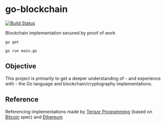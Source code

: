# go-blockchain

[![Build Status](https://travis-ci.org/danitello/go-blockchain.svg?branch=master)](https://travis-ci.org/danitello/go-blockchain)

Blockchain implementation secured by proof of work

```
go get
```

```
go run main.go
```
## Objective
This project is primarily to get a deeper understanding of - and experience with - the Go language and blockchain/cryptography implementations.

## Reference
Referencing implementations made by [Tensor Programming](http://tensor-programming.com/) (based on [Bitcoin](https://bitcoin.org) spec) and [Ethereum](https://www.ethereum.org/)